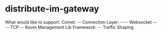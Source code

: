 # distribute-im-gateway

What would like to support:
Comet:
-- Connection Layer:
---- Websocket
---- TCP
-- Room Management
Lib Framework:
-- Traffic Shaping
